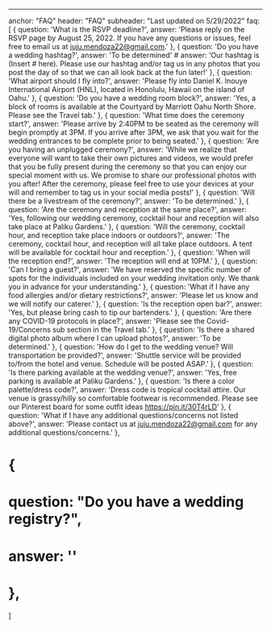 ---
anchor: "FAQ"
header: "FAQ"
subheader: "Last updated on 5/29/2022"
faq: [
  { 
    question: 'What is the RSVP deadline?',
    answer: 'Please reply on the RSVP page by August 25, 2022. If you have any questions or issues, feel free to email us at juju.mendoza22@gmail.com.'
  },
  { 
    question: 'Do you have a wedding hashtag?',
    answer: 'To be determined'
    # answer: 'Our hashtag is (Insert # here). Please use our hashtag and/or tag us in any photos that you post the day of so that we can all look back at the fun later!'
  },
  { 
    question: 'What airport should I fly into?',
    answer: 'Please fly into Daniel K. Inouye International Airport (HNL), located in Honolulu, Hawaii on the island of Oahu.'
  },
  { 
    question: 'Do you have a wedding room block?',
    answer: 'Yes, a block of rooms is available at the Courtyard by Marriott Oahu North Shore. Please see the Travel tab.'
  },
  { 
    question: 'What time does the ceremony start?',
    answer: 'Please arrive by 2:40PM to be seated as the ceremony will begin promptly at 3PM. If you arrive after 3PM, we ask that you wait for the wedding entrances to be complete prior to being seated.'
  },
  { 
    question: 'Are you having an unplugged ceremony?',
    answer: 'While we realize that everyone will want to take their own pictures and videos, we would prefer that you be fully present during the ceremony so that you can enjoy our special moment with us. We promise to share our professional photos with you after! After the ceremony, please feel free to use your devices at your will and remember to tag us in your social media posts!'
  },
  {
    question: 'Will there be a livestream of the ceremony?',
    answer: 'To be determined.'
  },
  { 
    question: 'Are the ceremony and reception at the same place?',
    answer: 'Yes, following our wedding ceremony, cocktail hour and reception will also take place at Paliku Gardens.'
  },
  {
    question: 'Will the ceremony, cocktail hour, and reception take place indoors or outdoors?',
    answer: 'The ceremony, cocktail hour, and reception will all take place outdoors. A tent will be available for cocktail hour and reception.'
  },
  {
    question: 'When will the reception end?',
    answer: 'The reception will end at 10PM.'
  },
  { 
    question: 'Can I bring a guest?',
    answer: 'We have reserved the specific number of spots for the individuals included on your wedding invitation only. We thank you in advance for your understanding.'
  },
  { 
    question: 'What if I have any food allergies and/or dietary restrictions?',
    answer: 'Please let us know and we will notify our caterer.'
  },
  { 
    question: 'Is the reception open bar?',
    answer: 'Yes, but please bring cash to tip our bartenders.'
  },
  { 
    question: 'Are there any COVID-19 protocols in place?',
    answer: 'Please see the Covid-19/Concerns sub section in the Travel tab.'
  },
  { 
    question: 'Is there a shared digital photo album where I can upload photos?',
    answer: 'To be determined.'
  },
  {
    question: 'How do I get to the wedding venue? Will transportation be provided?',
    answer: 'Shuttle service will be provided to/from the hotel and venue. Schedule will be posted ASAP.'
  },
  {
    question: 'Is there parking available at the wedding venue?',
    answer: 'Yes, free parking is available at Paliku Gardens.'
  },
  {
    question: 'Is there a color palette/dress code?',
    answer: 'Dress code is tropical cocktail attire. Our venue is grassy/hilly so comfortable footwear is recommended. Please see our Pinterest board for some outfit ideas <a href="https://pin.it/30T4rLD" target="_blank">https://pin.it/30T4rLD</a>'
  },
  {
    question: 'What if I have any additional questions/concerns not listed above?',
    answer: 'Please contact us at juju.mendoza22@gmail.com for any additional questions/concerns.'
  },
  # {
  #   question: "Do you have a wedding registry?",
  #   answer: ''
  # },
  
]
